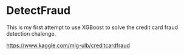 # DetectFraud
This is my first attempt to use XGBoost to solve the credit card fraud detection chalenge. 

https://www.kaggle.com/mlg-ulb/creditcardfraud
